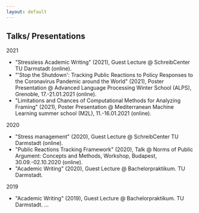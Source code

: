 ```yaml
---
layout: default
---
```


## Talks/ Presentations

2021
* "Stressless Academic Writing" (2021), Guest Lecture @ SchreibCenter TU Darmstadt (online).
* "'Stop the Shutdown': Tracking Public Reactions to Policy Responses to the Coronavirus Pandemic around the World" (2021), Poster Presentation @ Advanced Language Processing Winter School (ALPS), Grenoble, 17.-21.01.2021 (online).
* "Limitations and Chances of Computational Methods for Analyzing Framing" (2021), Poster Presentation @ Mediterranean Machine Learning  summer school (M2L), 11.-16.01.2021 (online).

2020
* "Stress management" (2020), Guest Lecture @ SchreibCenter TU Darmstadt (online).
* "Public Reactions Tracking Framework" (2020), Talk @ Norms of Public Argument: Concepts and Methods, Workshop, Budapest, 30.09.-02.10.2020 (online).
* "Academic Writing" (2020), Guest Lecture @ Bachelorpraktikum. TU Darmstadt.

2019
* "Academic Writing" (2019), Guest Lecture @ Bachelorpraktikum. TU Darmstadt.
...
